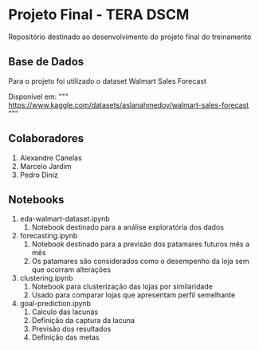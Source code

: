 # Projeto Final - TERA DSCM

Repositório destinado ao desenvolvimento do projeto final do treinamento

## Base de Dados

Para o projeto foi utilizado o dataset Walmart Sales Forecast

Disponível em:
"""
https://www.kaggle.com/datasets/aslanahmedov/walmart-sales-forecast
"""

## Colaboradores

1. Alexandre Canelas
2. Marcelo Jardim
3. Pedro Diniz

## Notebooks

1. eda-walmart-dataset.ipynb
    1. Notebook destinado para a análise exploratória dos dados
2. forecasting.ipynb
    1. Notebook destinado para a previsão dos patamares futuros mês a mês
    2. Os patamares são considerados como o desempenho da loja sem que ocorram alterações
3. clustering.ipynb
    1. Notebook para clusterização das lojas por similaridade
    2. Usado para comparar lojas que apresentam perfil semelhante
4. goal-prediction.ipynb
    1. Calculo das lacunas
    2. Definição da captura da lacuna
    3. Previsão dos resultados
    4. Definição das metas
